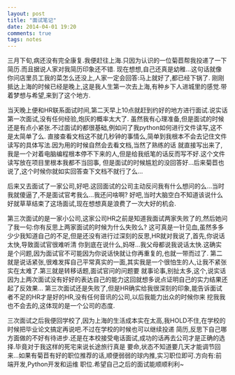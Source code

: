 ```yaml
---
layout: post
title: "面试笔记"
date: 2014-04-01 19:20
comments: true
tags: notes
---
```



三月下旬,病还没有完全康复.我便赶往上海.只因为认识的一位菊苣帮我投递了一下简历.而且据说人家对我简历印象还不错.
现在想想,自己还真是幼稚...这句话就像你问店里员工我的菜怎么还没上,人家一定会回答:马上就好了,都已经下锅了.
刚刚抵达上海的时候已经是晚上,这是我人生第一次去上海,有种乡下人进城里的感觉.带着梦想与希望,来到了这个地方.


当天晚上便和HR联系面试时间,第二天早上10点就赶到约好的地方进行面试.说实话第一次面试,没有任何经验,炮灰的概率太大了.
虽然我有心理准备,但是面试的时候还是有点小紧张.不过面试的都很基础,例如问了我python如何进行文件读写,这不是太简单了么.
直接查看文档这不就几秒钟的事情么,简单到我根本不会去记住文件读写的具体写法.因为用的时候自然会去看文档,当然了熟练的话
就直接写出来了,我是一个对着电脑编程根本停不下来的人,但是给我纸笔的话反而写不好.这个文件读写放在项目里根本我都不当回事,
但是面试的时候尴尬的没回答好...后来菊苣也说了,这个时候你就如实回答查下文档不就行了么...

后来又去面试了一家公司,好吧.这回面试的公司主动反问我有什么想问的么...当时我就傻逼了,不是面试官考我么...我还问啥啊?
好吧,当时大脑空白不知道该说什么好就草草结束了这场面试,现在想想真是浪费了一次大好的机会.

第三次面试的是一家小公司,这家公司HR之前是知道我面试两家失败了的,然后她问了我一句:你有反思上两家面试的时候为什么失败么?
这可真是一针见血,虽然多多少少我知道自己的不足,但是还没有进行过深刻的反思,HR就对我说了,首先,你说话太快,导致面试官很难听清
你到底在说什么,妈呀...我父母都说我说话太快.这确实是个问题,因为面试官不可能因为你说话快就让你再重复的,也就一带而过了.
第二就是说话紧张,很难发挥自己平常真实的一面,其实我是一个很怕生的人,让我不紧张实在太难了.第三就是转移话题,面试官问的问题要
就事论事,别扯太多,这个,说实话因为上两次面试没有好好的表达自己的能力这回就想多说点证明自己的实力结果还起了反效果...
第三次面试还是失败了,但是HR确实给我很深刻的印象,能告诉面试者不足的HR才是好的HR,没有任何音讯的公司,以后我能力出众的时候你来
挖我我也不会去的,这体现的是一个公司的态度.

三次面试之后我便回学校了,因为上海的生活成本实在太高,我HOLD不住,在学校的时候把毕业论文搞定再说吧.不过在学校的时候也可以继续投递
简历,反思下自己哪方面做的不好有待进步.还是在本校接受电话面试,成功的话再去公司才是正确的选择.毕竟对于我这样的死宅来说长途旅行真是
要命,状态不知道要几天才能调节回来...如果有菊苣有好的职位推荐的话,顺便弱弱的球内推,实习职位即可.方向有:前端开发,Python开发和运维
职位.希望自己之后的面试能顺顺利利~